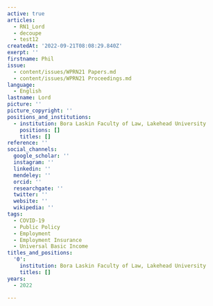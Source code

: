 ```yaml
---
active: true
articles:
  - RN1_Lord
  - decoupe
  - test12
createdAt: '2022-09-21T08:08:29.840Z'
exerpt: ''
firstname: Phil
issue:
  - content/issues/WPRN21 Papers.md
  - content/issues/WPRN21 Proceedings.md
language:
  - English
lastname: Lord
picture: ''
picture_copyright: ''
positions_and_institutions:
  - institution: Bora Laskin Faculty of Law, Lakehead University
    positions: []
    titles: []
reference: ''
social_channels:
  google_scholar: ''
  instagram: ''
  linkedin: ''
  mendeley: ''
  orcid: ''
  researchgate: ''
  twitter: ''
  website: ''
  wikipedia: ''
tags:
  - COVID-19
  - Public Policy
  - Employment
  - Employment Insurance
  - Universal Basic Income
titles_and_positions:
  '0':
    institution: Bora Laskin Faculty of Law, Lakehead University
    titles: []
years:
  - 2022

---
```

